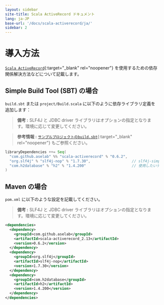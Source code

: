 ```yaml
---
layout: sidebar
site-title: Scala ActiveRecord ドキュメント
lang: ja-JP
base-url: '/docs/scala-activerecord/ja/'
sidebar: 2
---
```


# 導入方法

[`Scala ActiveRecord`](https://github.com/aselab/scala-activerecord){:target="_blank" rel="noopener"} を使用するための依存関係解決方法などについて記載します。

## Simple Build Tool (SBT) の場合

`build.sbt` または `project/Build.scala` に以下のように依存ライブラリ定義を追加します：
> **備考 :** SLF4J と JDBC driver ライブラリはオプションの指定となります。環境に応じて変更してください。

> **参考情報 :** [`サンプルプロジェクトのbuild.sbt`](https://github.com/aselab/scala-activerecord-sample/blob/master/sample/build.sbt){:target="_blank" rel="noopener"} もご参照ください。

```scala
libraryDependencies ++= Seq(
  "com.github.aselab" %% "scala-activerecord" % "0.6.2",
  "org.slf4j" % "slf4j-nop" % "1.7.30",                   // slf4j-simple, logback-classicなどの任意のロガーを指定
  "com.h2database" % "h2" % "1.4.200"                     // 使用したいデータベースのJDBCドライバーのjarを指定
)
```

## Maven の場合

`pom.xml` に以下のような設定を記載してください。

> **備考 :** SLF4J と JDBC driver ライブラリはオプションの指定となります。環境に応じて変更してください。

```xml
<dependencies>
  <dependency>
    <groupId>com.github.aselab</groupId>
    <artifactId>scala-activerecord_2.13</artifactId>
    <version>0.6.2</version>
  </dependency>
  <dependency>
    <groupId>org.slf4j</groupId>
    <artifactId>slf4j-nop</artifactId>
    <version>1.7.30</version>
  </dependency>
  <dependency>
    <groupId>com.h2database</groupId>
    <artifactId>h2</artifactId>
    <version>1.4.200</version>
  </dependency>
</dependencies>
```
